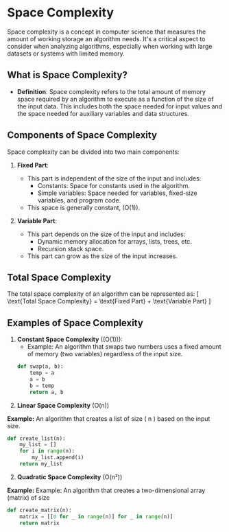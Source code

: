 # Space Complexity

Space complexity is a concept in computer science that measures the amount of working storage an algorithm needs. It's a critical aspect to consider when analyzing algorithms, especially when working with large datasets or systems with limited memory.

## What is Space Complexity?

- **Definition**: Space complexity refers to the total amount of memory space required by an algorithm to execute as a function of the size of the input data. This includes both the space needed for input values and the space needed for auxiliary variables and data structures.

## Components of Space Complexity

Space complexity can be divided into two main components:

1. **Fixed Part**:
   - This part is independent of the size of the input and includes:
     - Constants: Space for constants used in the algorithm.
     - Simple variables: Space needed for variables, fixed-size variables, and program code.
   - This space is generally constant, \(O(1)\).

2. **Variable Part**:
   - This part depends on the size of the input and includes:
     - Dynamic memory allocation for arrays, lists, trees, etc.
     - Recursion stack space.
   - This part can grow as the size of the input increases.

## Total Space Complexity

The total space complexity of an algorithm can be represented as:
\[ \text{Total Space Complexity} = \text{Fixed Part} + \text{Variable Part} \]

## Examples of Space Complexity

1. **Constant Space Complexity** (\(O(1)\)):
   - Example: An algorithm that swaps two numbers uses a fixed amount of memory (two variables) regardless of the input size.
   ```python
   def swap(a, b):
       temp = a
       a = b
       b = temp
       return a, b
2.  **Linear Space Complexity** (O(n))

**Example:** An algorithm that creates a list of size \( n \) based on the input size.

```python
def create_list(n):
    my_list = []
    for i in range(n):
        my_list.append(i)
    return my_list
```


2.  **Quadratic Space Complexity** (O(n²))

**Example:** Example: An algorithm that creates a two-dimensional array (matrix) of size 

```python
def create_matrix(n):
    matrix = [[0 for _ in range(n)] for _ in range(n)]
    return matrix
```